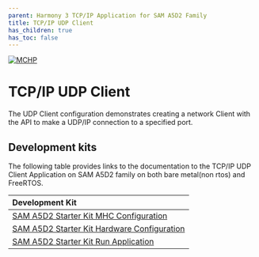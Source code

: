 ```yaml
---
parent: Harmony 3 TCP/IP Application for SAM A5D2 Family
title: TCP/IP UDP Client
has_children: true
has_toc: false
---
```

[![MCHP](https://www.microchip.com/ResourcePackages/Microchip/assets/dist/images/logo.png)](https://www.microchip.com)

# TCP/IP UDP Client

The UDP Client configuration demonstrates creating a network Client with the API to make a UDP/IP connection to a specified port.

## Development kits
The following table provides links to the documentation to the TCP/IP UDP Client Application on SAM A5D2 family on both bare metal(non rtos) and FreeRTOS.


| Development Kit |
|:---------|
|[SAM A5D2 Starter Kit MHC Configuration](docs/readme_mhc_configuration.md) |
|[SAM A5D2 Starter Kit Hardware Configuration](docs/readme_hardware_configuration.md) |
|[SAM A5D2 Starter Kit Run Application](docs/readme_run_application.md) |
